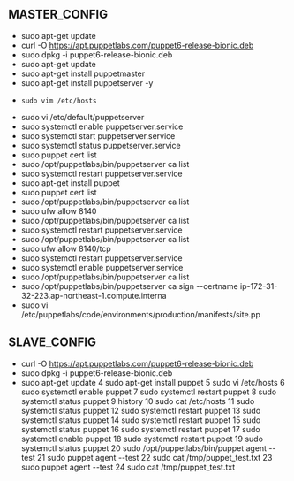 ## MASTER_CONFIG

- sudo apt-get update 
- curl -O https://apt.puppetlabs.com/puppet6-release-bionic.deb
- sudo dpkg -i puppet6-release-bionic.deb
- sudo apt-get update
-  sudo apt-get install puppetmaster
-   sudo apt-get install puppetserver -y
-     sudo vim /etc/hosts
-  sudo vi /etc/default/puppetserver
-    sudo systemctl enable puppetserver.service
-  sudo systemctl start puppetserver.service
-   sudo systemctl status puppetserver.service
- sudo puppet cert list
- sudo /opt/puppetlabs/bin/puppetserver ca list
- sudo systemctl restart puppetserver.service
- sudo apt-get install puppet
- sudo puppet cert list
- sudo /opt/puppetlabs/bin/puppetserver ca list
- sudo ufw allow 8140
- sudo /opt/puppetlabs/bin/puppetserver ca list
- sudo systemctl restart puppetserver.service
- sudo /opt/puppetlabs/bin/puppetserver ca list
- sudo ufw allow 8140/tcp
-  sudo systemctl restart puppetserver.service
- sudo systemctl enable puppetserver.service
- sudo /opt/puppetlabs/bin/puppetserver ca list
- sudo /opt/puppetlabs/bin/puppetserver ca sign --certname ip-172-31-32-223.ap-northeast-1.compute.interna
- sudo vi /etc/puppetlabs/code/environments/production/manifests/site.pp


## SLAVE_CONFIG

- curl -O https://apt.puppetlabs.com/puppet6-release-bionic.deb
- sudo dpkg -i puppet6-release-bionic.deb
- sudo apt-get update
    4  sudo apt-get install puppet
    5  sudo vi /etc/hosts
    6  sudo systemctl enable puppet
    7  sudo systemctl restart puppet
    8  sudo systemctl status puppet
    9  history
   10  sudo cat /etc/hosts
   11  sudo systemctl status puppet
   12  sudo systemctl restart puppet
   13  sudo systemctl status puppet
   14  sudo systemctl restart puppet
   15  sudo systemctl status puppet
   16  sudo systemctl restart puppet
   17  sudo systemctl enable puppet
   18  sudo systemctl restart puppet
   19  sudo systemctl status puppet
   20  sudo /opt/puppetlabs/bin/puppet agent --test
   21  sudo puppet agent --test
   22  sudo cat /tmp/puppet_test.txt
   23  sudo puppet agent --test
   24  sudo cat /tmp/puppet_test.txt
